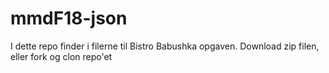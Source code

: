 # mmdF18-json

I dette repo finder i filerne til Bistro Babushka opgaven. Download zip filen, eller fork og clon repo'et
